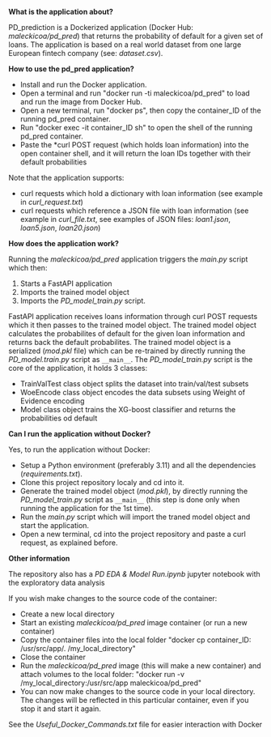 __What is the application about?__

PD_prediction is a Dockerized application (Docker Hub: *maleckicoa/pd_pred*) that returns the probability of default for a given set of loans.
The application is based on a real world dataset from one large European fintech company (see: *dataset.csv*).


__How to use the pd_pred application?__

- Install and run the Docker application.
- Open a terminal and run "docker run -ti maleckicoa/pd_pred" to load and run the image from Docker Hub.
- Open a new terminal, run "docker ps", then copy the container_ID of the running pd_pred container.
- Run "docker exec -it container_ID sh" to open the shell of the running pd_pred container.
- Paste the *curl POST request (which holds loan information) into the open container shell, and it will return the loan IDs together with their default probabilities

Note that the application supports:
  - curl requests which hold a dictionary with loan information (see example in *curl_request.txt*)
  - curl requests which reference a JSON file with loan information (see example in *curl_file.txt*, see examples of JSON files: *loan1.json*, *loan5.json*, *loan20.json*)


__How does the application work?__

Running the *maleckicoa/pd_pred* application triggers the *main.py* script which then: 
1) Starts a FastAPI application
2) Imports the trained model object
3) Imports the *PD_model_train.py* script.
   
FastAPI application receives loans information through curl POST requests which it then passes to the trained model object. 
The trained model object calculates the probabilites of default for the given loan information and returns back the default probabilites. 
The trained model object is a serialized (*mod.pkl* file) which can be re-trained by directly running the *PD_model.train.py* script as `__main__`.
The *PD_model_train.py* script is the core of the application, it holds 3 classes:
- TrainValTest class object splits the dataset into train/val/test subsets
- WoeEncode class object encodes the data subsets using Weight of Evidence encoding
- Model class object trains the XG-boost classifier and returns the probabilities od default


__Can I run the application without Docker?__

Yes, to run the application without Docker:
- Setup a Python environment (preferably 3.11) and all the dependencies (*requirements.txt*).
- Clone this project repository localy and cd into it.
- Generate the trained model object (*mod.pkl*), by directly running the *PD_model_train.py* script as `__main__` (this step is done only when running the application for the 1st time).
- Run the *main.py* script which will import the traned model object and start the application.
- Open a new terminal, cd into the project repository and paste a curl request, as explained before.

__Other information__

The repository also has a *PD EDA & Model Run.ipynb* jupyter notebook with the exploratory data analysis

If you wish make changes to the source code of the container:
- Create a new local directory
- Start an existing *maleckicoa/pd_pred* image container (or run a new container)
- Copy the container files into the local folder "docker cp container_ID: /usr/src/app/. /my_local_directory"
- Close the container
- Run the *maleckicoa/pd_pred* image (this will make a new container) and attach volumes to the local folder: "docker run -v /my_local_directory:/usr/src/app maleckicoa/pd_pred"
- You can now make changes to the source code in your local directory. The changes will be reflected in this particular container, even if you stop it and start it again.

See the *Useful_Docker_Commands.txt* file for easier interaction with Docker


